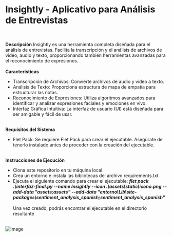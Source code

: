<h1>Insightly - Aplicativo para Análisis de Entrevistas</h1><br>

**Descripción**
Insightly es una herramienta completa diseñada para el análisis de entrevistas. Facilita la transcripción y el análisis de archivos de video, audio y texto, proporcionando también herramientas avanzadas para el reconocimiento de expresiones.<br><br>
**Características**
* Transcripción de Archivos: Convierte archivos de audio y video a texto.
* Análisis de Texto: Proporciona estructura de mapa de empatía para estructurar las notas.
* Reconocimiento de Expresiones: Utiliza algoritmos avanzados para identificar y analizar expresiones faciales y emociones en vivo.
* Interfaz Gráfica Intuitiva: La interfaz de usuario (UI) está diseñada para ser amigable y fácil de usar.<br><br>

**Requisitos del Sistema**
* Flet Pack: Se requiere Flet Pack para crear el ejecutable. Asegúrate de tenerlo instalado antes de proceder con la creación del ejecutable.<br><br>

**Instrucciones de Ejecución**
* Clona este repositorio en tu máquina local.
* Crea un entorno e instala las bibliotecas del archivo requirements.txt
* Ejecuta el siguiente comando para crear el ejecutable:
_**flet pack .\interfaz-final.py --name Insightly --icon .\assets\static\icono.png --add-data "assets;assets" --add-data "entorno\Lib\site-packages\sentiment_analysis_spanish;sentiment_analysis_spanish"**_<br><br>
Una vez creado, podrás encontrar el ejecutable en el directorio resultante<br><br>

![image](https://github.com/edso2103/Insightly/assets/65740725/d15b85a4-f114-4c48-8905-ff3351bc2ab6)
